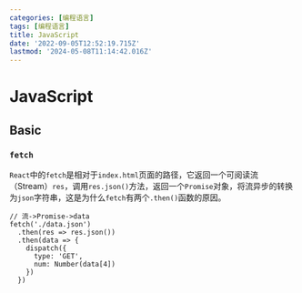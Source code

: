 ```yaml
---
categories: [编程语言]
tags: [编程语言]
title: JavaScript
date: '2022-09-05T12:52:19.715Z'
lastmod: '2024-05-08T11:14:42.016Z'
---
```


# JavaScript

## Basic

### `fetch`

`React`中的`fetch`是相对于`index.html`页面的路径，它返回一个可阅读流（Stream）`res`，调用`res.json()`方法，返回一个`Promise`对象，将流异步的转换为`json`字符串，这是为什么`fetch`有两个`.then()`函数的原因。
```
// 流->Promise->data
fetch('./data.json')
  .then(res => res.json())
  .then(data => { 
    dispatch({ 
      type: 'GET',
      num: Number(data[4])
    })
  })
```
